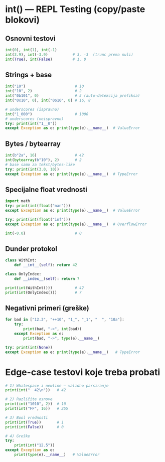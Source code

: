 # int() — REPL Testing (copy/paste blokovi)

## Osnovni testovi

```python
int(0), int(1), int(-1)
int(3.9), int(-3.9)           # 3, -3  (trunc prema nuli)
int(True), int(False)         # 1, 0
```

## Strings + base

```python
int("10")                      # 10
int("10", 2)                   # 2
int("0b101", 0)                # 5 (auto-detekcija prefiksa)
int("0x10", 0), int("0o10", 0) # 16, 8

# underscores (ispravno)
int("1_000")                   # 1000
# underscores (neispravno)
try: print(int("1__0"))
except Exception as e: print(type(e).__name__)  # ValueError
```

## Bytes / bytearray

```python
int(b"2a", 16)                 # 42
int(bytearray(b"10"), 2)       # 2
# base samo za tekst/bytes-like
try: print(int(3.0, 10))
except Exception as e: print(type(e).__name__)  # TypeError
```

## Specijalne float vrednosti

```python
import math
try: print(int(float("nan")))
except Exception as e: print(type(e).__name__)  # ValueError

try: print(int(float("inf")))
except Exception as e: print(type(e).__name__)  # OverflowError

int(-0.0)                      # 0
```

## Dunder protokol

```python
class WithInt:
    def __int__(self): return 42

class OnlyIndex:
    def __index__(self): return 7

print(int(WithInt()))          # 42
print(int(OnlyIndex()))        # 7
```

## Negativni primeri (greške)

```python
for bad in ["12.3", "++10", "1_", "_1", "  ", "10a"]:
    try:
        print(bad, "->", int(bad))
    except Exception as e:
        print(bad, "->", type(e).__name__)

try: print(int(None))
except Exception as e: print(type(e).__name__)   # TypeError
```

# Edge-case testovi koje treba probati

```python
# 1) Whitespace i newline – validno parsiranje
print(int("  42\n"))   # 42

# 2) Različite osnove
print(int("1010", 2))  # 10
print(int("FF", 16))   # 255

# 3) Bool vrednosti
print(int(True))       # 1
print(int(False))      # 0

# 4) Greške
try:
    print(int("12.5"))
except Exception as e:
    print(type(e).__name__)   # ValueError
```
